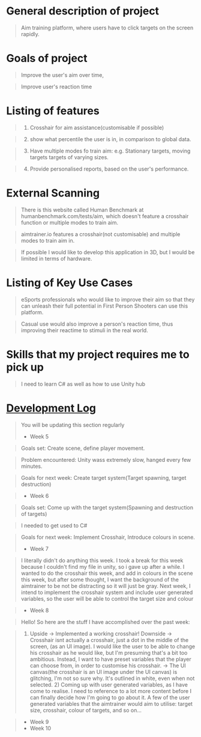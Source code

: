 # General description of project
> Aim training platform, where users have to click targets on the screen rapidly.
> 
# Goals of project
> Improve the user's aim over time,

> Improve user's reaction time
# Listing of features
> 1. Crosshair for aim assistance(customisable if possible)

> 2. show what percentile the user is in, in comparison to global data.

> 3. Have multiple modes fo train aim: 
> e.g. Stationary targets,
> moving targets
> targets of varying sizes.

> 4. Provide personalised reports, based on the user's performance.

# External Scanning
> There is this website called Human Benchmark at humanbenchmark.com/tests/aim, which doesn't feature a crosshair function or multiple modes to train aim.

> aimtrainer.io features a crosshair(not customisable) and multiple modes to train aim in.

> If possible I would like to develop this application in 3D, but I would be limited in terms of hardware.

# Listing of Key Use Cases
> eSports professionals who would like to improve their aim so that they can unleash their full potential in First Person Shooters can use this platform.

> Casual use would also improve a person's reaction time, thus improving their reactime to stimuli in the real world.

# Skills that my project requires me to pick up
> I need to learn C# as well as 
> how to use Unity hub
> 

# [Development Log](/devlog.md)
> You will be updating this section regularly
> - Week 5

>   Goals set: Create scene, define player movement.

> Problem encountered: Unity wass extremely slow, hanged every few minutes.   

> Goals for next week: Create target system(Target spawning, target destruction)



> - Week 6

>   Goals set: Come up with the target system(Spawning and destruction of targets)
  
> I needed to get used to C#

> Goals for next week: Implement Crosshair, Introduce colours in scene.
> 
> - Week 7

> I literally didn't do anything this week. I took a break for this week because I couldn't find my file in unity, so i gave up after a while. I wanted to do the crosshair this week, and add in colours in the scene this week, but after some thought, I want the background of the aimtrainer to be not be distracting so it will just be gray. Next week, I intend to implement the crosshair system and include user generated variables, so the user will be able to control the target size and colour


> - Week 8

> Hello! So here are the stuff I have accomplished over the past week:

> 1) Upside -> Implemented a working crosshair! Downside -> Crosshair isnt actually a crosshair, just a dot in the middle of the screen, (as an UI image). I would like the user to be able to change his crosshair as he would like, but I'm presuming that's a bit too ambitious. Instead, I want to have preset variables that the player can choose from, in order to customise his crosshair. -> The UI canvas(the crosshair is an UI image under the UI canvas) is glitching, I'm not so sure why. It's outlined in white, even when not selected. 2) Coming up with user generated variables, as I have come to realise. I need to reference to a lot more content before I can finally decide how I'm going to go about it. A few of the user generated variables that the aimtrainer would aim to utilise: target size, crosshair, colour of targets, and so on... 

> - Week 9
> - Week 10
